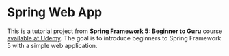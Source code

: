 # Spring Web App
This is a tutorial project from **Spring Framework 5: Beginner to Guru** course [available at Udemy](https://www.udemy.com/course/spring-framework-5-beginner-to-guru). The goal is to introduce beginners to Spring Framework 5 with a simple web application.
